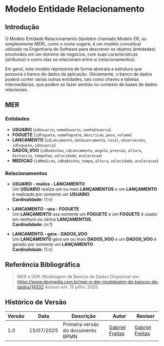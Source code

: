 # Modelo Entidade Relacionamento

## Introdução

O Modelo Entidade Relacionamento (também chamado Modelo ER, ou simplesmente MER), como o nome sugere, é um modelo conceitual utilizado na Engenharia de Software para descrever os objetos (entidades) envolvidos em um domínio de negócios, com suas características (atributos) e como elas se relacionam entre si (relacionamentos).

Em geral, este modelo representa de forma abstrata a estrutura que possuirá o banco de dados da aplicação. Obviamente, o banco de dados poderá conter várias outras entidades, tais como chaves e tabelas intermediárias, que podem só fazer sentido no contexto de bases de dados relacionais.


## MER            

### Entidades

- **USUARIO** (`idUsuario`, `nomeUsuario`, `senhaUsuario`)
- **FOGUETE** (`idFoguete`, `nomeFoguete`, `descricao`, `peso`, `volume`)
- **LANCAMENTO** (`idLancamento`, `dataLancamento`, `local`, `observacoes`, `idFoguete`, `idUsuario`)
- **DADOS_VOO** (`idDadosVoo`, `idLancamento`, `angulo`, `pressao`, `altura`, `distancia`, `tempoVoo`, `velocidade`, `aceleracao`)
- **MEDICAO** (`idMedicao`, `idDadosVoo`, `tempo`, `altura`, `velocidade`, `aceleracao`)

### Relacionamentos

- **USUARIO - realiza - LANCAMENTO**  
  Um **USUARIO** realiza um ou mais **LANÇAMENTOS** e um **LANÇAMENTO** é realizado por somente um **USUARIO**.  
  **Cardinalidade:** (1:n)

- **LANCAMENTO - usa - FOGUETE**  
  Um **LANÇAMENTO** usa somente um **FOGUETE** e um **FOGUETE** é usado em nenhum ou vários **LANÇAMENTOS**.  
  **Cardinalidade:** (n:1)

- **LANCAMENTO - gera - DADOS_VOO**  
  Um **LANÇAMENTO** gera um ou mais **DADOS_VOO** e um **DADOS_VOO** é gerado por somente um **LANÇAMENTO**.  
  **Cardinalidade:** (1:n)


## Referência Bibliográfica
> MER e DER: Modelagem de Bancos de Dados Disponível em: https://www.devmedia.com.br/mer-e-der-modelagem-de-bancos-de-dados/14332 Acesso em: 15 julho. 2025.


## Histórico de Versão
| Versão | Data       | Descrição                                      | Autor               | Revisor               |
|--------|------------|------------------------------------------------|---------------------|-----------------------|
| 1.0    | 15/07/2025 | Primeira versão do documento BPMN| [Gabriel Freitas](https://github.com/gabrielfreitass1) | [Gabriel Freitas](https://github.com/gabrielfreitass1) |
